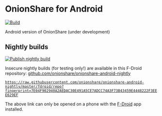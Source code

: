 # OnionShare for Android

[![Build](https://github.com/onionshare/onionshare-android/actions/workflows/build.yml/badge.svg)](https://github.com/onionshare/onionshare-android/actions/workflows/build.yml)

Android version of OnionShare (under development)

## Nightly builds

[![Publish nightly build](https://github.com/onionshare/onionshare-android/actions/workflows/nightly.yml/badge.svg)](https://github.com/onionshare/onionshare-android/actions/workflows/nightly.yml)

Insecure nightly builds (for testing only!) are available in this F-Droid
repository: [github.com/onionshare/onionshare-android-nightly](https://github.com/onionshare/onionshare-android-nightly/raw/master/fdroid/repo?fingerprint=7E04F902940A2AEDAC30E491A5CE7ADCC74A3F73B43459E4448222F3EEE629EF)

[`https://raw.githubusercontent.com/onionshare/onionshare-android-nightly/master/fdroid/repo?fingerprint=7E04F902940A2AEDAC30E491A5CE7ADCC74A3F73B43459E4448222F3EEE629EF`](fdroidrepos://raw.githubusercontent.com/onionshare/onionshare-android-nightly/master/fdroid/repo?fingerprint=7E04F902940A2AEDAC30E491A5CE7ADCC74A3F73B43459E4448222F3EEE629EF)

The above link can only be opened on a phone with the [F-Droid](https://f-droid.org/) app installed.
